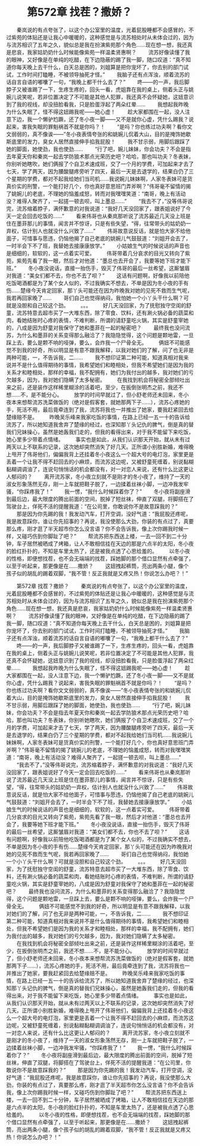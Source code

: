 # 　　第572章 找茬？撒娇？
　　秦岚说的有点夸张了，以这个办公室里的温度，光着屁股睡都不会感冒的，不过紫苑的体贴还是让我心中暖暖的，这种感觉是与流苏相处时从未体会过的，因为与流苏相识了五年之久，貌似总是我在扮演紫苑那个角色……现在想一想，我还真是悲哀，我家姑奶奶什么时候能像紫苑一样温柔贤惠啊？
　　流苏好像读懂了我的眼神，又好像是在单纯的吃醋，在下边隐蔽的踢了我一脚，随口叹道：“真不知道你每天晚上去干什么，白天总是困的，刘姐算是把你宠坏了，你去别的部门试试，工作时间打瞌睡，不被领导抽死才怪。”
　　我脑子还有点浑浊，顺着流苏的话自言自语的嘟囔了一句，“我晚上都干什么去了？”
　　咚——的一声，我后脚脖子又被谁踢了一下，生疼生疼的，回头一看，虎姐靠在我的桌上，侧着头正与姚婉儿说笑呢，若非位置决定了不可能是其他人犯罪，我还真不会怀疑她，这妞意识到了我的视线，却没扭脸看我，只是脸蛋浮起了两朵红晕……
　　我想起我昨晚为什么失眠了，怪不得这妞踢我呢——她心虚！
　　趁大家都围在一起，没人注意下边，我一个懒驴尥蹶，还了冬小夜一脚——又不是就你心虚，凭什么踢我？说起来，害我失眠的罪魁祸首不就是你吗？！
　　“是吗？你也练过功夫啊？看你文文弱弱的，真不像诶——”冬小夜表情夸张的和姚婉儿侃着大山，目的是掩饰她歇斯底里的发力，臭女人居然直接伸手掐我屁股！
　　我不甘示弱，用脚后跟踩了她的脚面，她使劲，我也使劲……
　　“行了吧，婉儿妹妹，你会功夫？不会是指去年夏天你和秦岚一起去学防狼术那点光荣历史吧？哈哈，那也叫功夫？冬表妹，你别听她瞎吹，她们俩报了个自卫术速成班，交了一个月的学费，可加起来才去了七天，学了两天，因为腰酸腿疼旁听了四天，最后一天是去退学的，结果白仍了三个星期的学费，都对不起我给她们当司机……我说婉儿妹妹啊，人家冬表妹可是货真价实的刑警，一个能打好几个，你也真好意思班门弄斧啊？”伟哥毫不留情的揭了姚婉儿的老底，不理她的恼羞成怒，转而对我嘿嘿笑道：“南哥，晚上有活动没？难得人聚齐了，一起搓一顿去呗，叫上墨总……”
　　“我去不了，”没等伟哥说完，流苏缩着脖子，满怀歉意的对我说道：“我好几天没回家了，跟表姐说好了今天一定会回去吃饭的……”
　　看来伟哥也从秦岚那听说了流苏最近几天没上班是住在墨菲那儿的事情，闻言并不惊讶，只是有些失望，“得，往常带头的姑奶奶一弃权，估计别人也就没什么兴致了……”
　　伟哥故意说反话，就是怕大家不给他面子，可惜事与愿违，仍恼他揭了自己老底的姚婉儿气鼓鼓道：“刘姐开会去了，一时半会下不了班，我替她去接康康放学。”
　　小姑娘生气的时候说话的声音也是细细的，软软的，这一点着实可爱。
　　伟哥带着几分哀求的目光又转向了紫苑，紫苑先看了我一眼，然后才对他道：“墨总也去开会了，我要等她下班才能下班。”
　　冬小夜没说话，直接一抬伤手，毁灭了伟哥的最后一丝希望，这厮皱眉对我道：“美女们都不去，你也不去了呗？”
　　这话有问题啊，好像我以前陪他吃饭喝酒都是为了某个女人似的，不过我确实不想去，不单是因为冬小夜的手有伤……楚缘今天肯定回家，那丫头可能还在因为昨晚我对她的见死不救而生气呢，我若再回家晚了……
　　哥们自己也觉得纳闷，我怕她一个小丫头干什么啊？可就是没胆和自己较这个劲。
　　。。。
　　好几天没回家，为了抚慰独守空闺的舒童，流苏特意去超市买了一大堆东西，除了零食、饮料，还有涮火锅必备的蔬菜和肉，看她结账时心疼的表情，不难判断，所谓的请舒童吃火锅，其实是舒童宰她的，八成是因为舒童对我保守了她和墨菲在一起的秘密吧？
　　最终我也没问流苏，为什么和墨菲的关系变得那么融洽了？我隐隐觉得，这个问题是颗地雷，一旦踩上去，要么是颗不响的哑弹，要么，会炸我一个尸骨全无。
　　俩妞不可能感觉不到我的好奇，所以明显是有意不跟我解释，以我对她们的了解，问了也无非是两种可能，一，不告诉我，二……
　　我不想印证第二种可能，知道真相对我来说并不是什么值得期待的事情，我希望她们和睦相处，但我不希望她们是因为我的关系才和睦相处，那样的幸福，我不配拥有，她们为我付出的越多，我对她们的亏欠越多，因为，我对她们隐瞒了太多秘密。
　　在我找到机会将秘密全部倾吐出来之前，还是装作这样稀里糊涂的活着吧，至少，在扳倒张明杰之前，我还不想……不，是不能分心。
　　放学的时间早就过了，但小舒老师还未回来，冬小夜本来想帮流苏洗菜做饭的（绝对是假客套，就她那两下子……），流苏心疼她的手，死活不用，最后竟牵连到了我，流苏将我也一并推出了她家，要我赶紧回去给楚缘赔不是。
　　昨晚吴乐峰来我家吃饭的事情，在路上已经一五一十的告诉给流苏了，所以她知道我舍弃了楚缘的经过，也深知那丫头记仇的脾气，倒是真的替我们兄妹操心，虽然是她轰我们走的，但我的看得出来，对于我不能留下来吃饭，她心里多少带着点情绪。
　　事实也是如此，从我们认识那天开始，就从未有过两天以上不联系的记录，这次她却突然消失了好几天。正所谓小别胜新婚，难得晚上甩开了伟哥他们，偏偏我背上还挂着冬小夜这么一个超大号的电灯泡，家里更是丢着一个让我不得不赶回去的小麻烦，而流苏这边呢，又被舒童死缠着，别说黏糊黏糊调调油了，连说句悄悄话的机会都没有，对一对恋人来说，还有什么比这更让人郁闷的？
　　离开流苏家，冬小夜立刻就不是刚才的冬小夜了，维持了一天的淑女形象荡然无存，刚一上车就把鞋子脱了，一边揉着丝袜小脚，一边冲我发牢骚，“你踩疼我了！”
　　我一愣，“我什么时候踩着你了？”
　　冬小夜将副座滑到最后边，最大限度的腾出前面的空间，脱掉了短丝袜，伸直了双腿，将脚搭在了驾驶台上，佯死不活的提醒我道：“在公司里，你敢说你不是故意踩我的？”
　　那是因为你先踢的我！我发动汽车，打开空调，没好气道：“我屁股还疼呢，我是故意踩你，谁让你先招事的？再说，我没使那么大劲，你装的有点过了，真要那么疼，刚才逛了半天超市你怎么没言语？你不会告诉我，像上次你踢我时候一样，又碰巧伤到你脚趾了吧？”
　　帮流苏把东西送上楼，一去一回不到二十分钟，车子居然被晒成了烤箱，让人不敢相信挂在天边的那是六点半的太阳，冬小夜的脸红扑扑的，不知是车里太热了，还是被我点透了心思给羞的。
　　以冬小夜的性格，即便想找茬，也不会无端端的找茬，踩她脚的那个借口显然有点牵强了，以至于听起来，那更像是在……撒娇？
　　这妞拽起裤筒，亮出两条小腿，像个孩子似的胡乱的踢着双脚，“我不管！反正我就是又疼又热！你说怎么办吧？！”

　　第572章 找茬？撒娇？
　　秦岚说的有点夸张了，以这个办公室里的温度，光着屁股睡都不会感冒的，不过紫苑的体贴还是让我心中暖暖的，这种感觉是与流苏相处时从未体会过的，因为与流苏相识了五年之久，貌似总是我在扮演紫苑那个角色……现在想一想，我还真是悲哀，我家姑奶奶什么时候能像紫苑一样温柔贤惠啊？
　　流苏好像读懂了我的眼神，又好像是在单纯的吃醋，在下边隐蔽的踢了我一脚，随口叹道：“真不知道你每天晚上去干什么，白天总是困的，刘姐算是把你宠坏了，你去别的部门试试，工作时间打瞌睡，不被领导抽死才怪。”
　　我脑子还有点浑浊，顺着流苏的话自言自语的嘟囔了一句，“我晚上都干什么去了？”
　　咚——的一声，我后脚脖子又被谁踢了一下，生疼生疼的，回头一看，虎姐靠在我的桌上，侧着头正与姚婉儿说笑呢，若非位置决定了不可能是其他人犯罪，我还真不会怀疑她，这妞意识到了我的视线，却没扭脸看我，只是脸蛋浮起了两朵红晕……
　　我想起我昨晚为什么失眠了，怪不得这妞踢我呢——她心虚！
　　趁大家都围在一起，没人注意下边，我一个懒驴尥蹶，还了冬小夜一脚——又不是就你心虚，凭什么踢我？说起来，害我失眠的罪魁祸首不就是你吗？！
　　“是吗？你也练过功夫啊？看你文文弱弱的，真不像诶——”冬小夜表情夸张的和姚婉儿侃着大山，目的是掩饰她歇斯底里的发力，臭女人居然直接伸手掐我屁股！
　　我不甘示弱，用脚后跟踩了她的脚面，她使劲，我也使劲……
　　“行了吧，婉儿妹妹，你会功夫？不会是指去年夏天你和秦岚一起去学防狼术那点光荣历史吧？哈哈，那也叫功夫？冬表妹，你别听她瞎吹，她们俩报了个自卫术速成班，交了一个月的学费，可加起来才去了七天，学了两天，因为腰酸腿疼旁听了四天，最后一天是去退学的，结果白仍了三个星期的学费，都对不起我给她们当司机……我说婉儿妹妹啊，人家冬表妹可是货真价实的刑警，一个能打好几个，你也真好意思班门弄斧啊？”伟哥毫不留情的揭了姚婉儿的老底，不理她的恼羞成怒，转而对我嘿嘿笑道：“南哥，晚上有活动没？难得人聚齐了，一起搓一顿去呗，叫上墨总……”
　　“我去不了，”没等伟哥说完，流苏缩着脖子，满怀歉意的对我说道：“我好几天没回家了，跟表姐说好了今天一定会回去吃饭的……”
　　看来伟哥也从秦岚那听说了流苏最近几天没上班是住在墨菲那儿的事情，闻言并不惊讶，只是有些失望，“得，往常带头的姑奶奶一弃权，估计别人也就没什么兴致了……”
　　伟哥故意说反话，就是怕大家不给他面子，可惜事与愿违，仍恼他揭了自己老底的姚婉儿气鼓鼓道：“刘姐开会去了，一时半会下不了班，我替她去接康康放学。”
　　小姑娘生气的时候说话的声音也是细细的，软软的，这一点着实可爱。
　　伟哥带着几分哀求的目光又转向了紫苑，紫苑先看了我一眼，然后才对他道：“墨总也去开会了，我要等她下班才能下班。”
　　冬小夜没说话，直接一抬伤手，毁灭了伟哥的最后一丝希望，这厮皱眉对我道：“美女们都不去，你也不去了呗？”
　　这话有问题啊，好像我以前陪他吃饭喝酒都是为了某个女人似的，不过我确实不想去，不单是因为冬小夜的手有伤……楚缘今天肯定回家，那丫头可能还在因为昨晚我对她的见死不救而生气呢，我若再回家晚了……
　　哥们自己也觉得纳闷，我怕她一个小丫头干什么啊？可就是没胆和自己较这个劲。
　　。。。
　　好几天没回家，为了抚慰独守空闺的舒童，流苏特意去超市买了一大堆东西，除了零食、饮料，还有涮火锅必备的蔬菜和肉，看她结账时心疼的表情，不难判断，所谓的请舒童吃火锅，其实是舒童宰她的，八成是因为舒童对我保守了她和墨菲在一起的秘密吧？
　　最终我也没问流苏，为什么和墨菲的关系变得那么融洽了？我隐隐觉得，这个问题是颗地雷，一旦踩上去，要么是颗不响的哑弹，要么，会炸我一个尸骨全无。
　　俩妞不可能感觉不到我的好奇，所以明显是有意不跟我解释，以我对她们的了解，问了也无非是两种可能，一，不告诉我，二……
　　我不想印证第二种可能，知道真相对我来说并不是什么值得期待的事情，我希望她们和睦相处，但我不希望她们是因为我的关系才和睦相处，那样的幸福，我不配拥有，她们为我付出的越多，我对她们的亏欠越多，因为，我对她们隐瞒了太多秘密。
　　在我找到机会将秘密全部倾吐出来之前，还是装作这样稀里糊涂的活着吧，至少，在扳倒张明杰之前，我还不想……不，是不能分心。
　　放学的时间早就过了，但小舒老师还未回来，冬小夜本来想帮流苏洗菜做饭的（绝对是假客套，就她那两下子……），流苏心疼她的手，死活不用，最后竟牵连到了我，流苏将我也一并推出了她家，要我赶紧回去给楚缘赔不是。
　　昨晚吴乐峰来我家吃饭的事情，在路上已经一五一十的告诉给流苏了，所以她知道我舍弃了楚缘的经过，也深知那丫头记仇的脾气，倒是真的替我们兄妹操心，虽然是她轰我们走的，但我的看得出来，对于我不能留下来吃饭，她心里多少带着点情绪。
　　事实也是如此，从我们认识那天开始，就从未有过两天以上不联系的记录，这次她却突然消失了好几天。正所谓小别胜新婚，难得晚上甩开了伟哥他们，偏偏我背上还挂着冬小夜这么一个超大号的电灯泡，家里更是丢着一个让我不得不赶回去的小麻烦，而流苏这边呢，又被舒童死缠着，别说黏糊黏糊调调油了，连说句悄悄话的机会都没有，对一对恋人来说，还有什么比这更让人郁闷的？
　　离开流苏家，冬小夜立刻就不是刚才的冬小夜了，维持了一天的淑女形象荡然无存，刚一上车就把鞋子脱了，一边揉着丝袜小脚，一边冲我发牢骚，“你踩疼我了！”
　　我一愣，“我什么时候踩着你了？”
　　冬小夜将副座滑到最后边，最大限度的腾出前面的空间，脱掉了短丝袜，伸直了双腿，将脚搭在了驾驶台上，佯死不活的提醒我道：“在公司里，你敢说你不是故意踩我的？”
　　那是因为你先踢的我！我发动汽车，打开空调，没好气道：“我屁股还疼呢，我是故意踩你，谁让你先招事的？再说，我没使那么大劲，你装的有点过了，真要那么疼，刚才逛了半天超市你怎么没言语？你不会告诉我，像上次你踢我时候一样，又碰巧伤到你脚趾了吧？”
　　帮流苏把东西送上楼，一去一回不到二十分钟，车子居然被晒成了烤箱，让人不敢相信挂在天边的那是六点半的太阳，冬小夜的脸红扑扑的，不知是车里太热了，还是被我点透了心思给羞的。
　　以冬小夜的性格，即便想找茬，也不会无端端的找茬，踩她脚的那个借口显然有点牵强了，以至于听起来，那更像是在……撒娇？
　　这妞拽起裤筒，亮出两条小腿，像个孩子似的胡乱的踢着双脚，“我不管！反正我就是又疼又热！你说怎么办吧？！”
